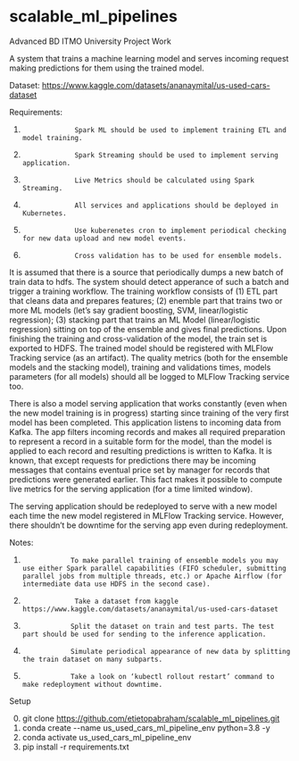 # scalable_ml_pipelines
Advanced BD ITMO University Project Work

A system that trains a machine learning model and serves incoming request making predictions for them using the trained model.

Dataset: https://www.kaggle.com/datasets/ananaymital/us-used-cars-dataset

Requirements:

1.                  Spark ML should be used to implement training ETL and model training.
2.                  Spark Streaming should be used to implement serving application.
3.                  Live Metrics should be calculated using Spark Streaming.
4.                  All services and applications should be deployed in Kubernetes.
5.                  Use kuberenetes cron to implement periodical checking for new data upload and new model events.
6.                  Cross validation has to be used for ensemble models.

It is assumed that there is a source that periodically dumps a new batch of train data to hdfs. The system should detect apperance of such a batch and trigger a training workflow. The training workflow consists of (1) ETL part that cleans data and prepares features; (2) enemble part that trains two or more ML models (let’s say gradient boosting, SVM, linear/logistic regression); (3) stacking part that trains an ML Model (linear/logistic regression) sitting on top of the ensemble and gives final predictions. Upon finishing the training and cross-validation of the model, the train set is exported to HDFS. The trained model should be registered with MLFlow Tracking service (as an artifact). The quality metrics (both for the ensemble models and the stacking model), training and validations times, models parameters (for all models) should all be logged to MLFlow Tracking service too.

There is also a model serving application that works constantly (even when the new model training is in progress) starting since training of the very first model has been completed. This application listens to incoming data from Kafka. The app filters incoming records and makes all required preparation to represent a record in a suitable form for the model, than the model is applied to each record and resulting predictions is written to Kafka. It is known, that except requests for predictions there may be incoming messages that contains eventual price set by manager for records that predictions were generated earlier. This fact makes it possible to compute live metrics for the serving application (for a time limited window).

The serving application should be redeployed to serve with a new model each time the new model registered in MLFlow Tracking service. However, there shouldn’t be downtime for the serving app even during redeployment.

Notes:

1.                 To make parallel training of ensemble models you may use either Spark parallel capabilities (FIFO scheduler, submitting parallel jobs from multiple threads, etc.) or Apache Airflow (for intermediate data use HDFS in the second case).
2.                  Take a dataset from kaggle https://www.kaggle.com/datasets/ananaymital/us-used-cars-dataset
3.                 Split the dataset on train and test parts. The test part should be used for sending to the inference application.
4.                 Simulate periodical appearance of new data by splitting the train dataset on many subparts.
5.                 Take a look on ‘kubectl rollout restart’ command to make redeployment without downtime.


Setup

0. git clone https://github.com/etietopabraham/scalable_ml_pipelines.git
1. conda create --name us_used_cars_ml_pipeline_env python=3.8 -y
2. conda activate us_used_cars_ml_pipeline_env
3. pip install -r requirements.txt 